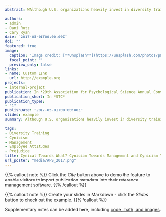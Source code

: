 ```yaml
---
abstract: WAlthough U.S. organizations heavily invest in diversity training programs, little is known about factors that affect its effectiveness. We examined the role of organizational cynicism, that is, the belief that the management of an organization lacks integrity and cannot be trusted to provide truthful information (Dean, Brandes, & Dharwadkar, 1998). Preliminary work conducted in our lab has indicated that diversity training is less effective among individuals who are more cynical of management. In the present research, we further developed our measure of cynicism, distinguishing between cynicism towards management and cynicism towards diversity training. 

authors:
- admin
- Dani Rutz
- Cary Ryan
date: "2017-05-01T00:00:00Z"
doi: ""
featured: true
image:
  caption: 'Image credit: [**Unsplash**](https://unsplash.com/photos/pLCdAaMFLTE)'
  focal_point: ""
  preview_only: false
links:
- name: Custom Link
  url: http://example.org
projects:
- internal-project
publication: In *29th Association for Psychological Science Annual Convention*
publication_short: In *STC*
publication_types:
- "1"
publishDate: "2017-05-01T00:00:00Z"
slides: example
summary: Although U.S. organizations heavily invest in diversity training programs, little is known about factors that affect its effectiveness. We examined the role of organizational cynicism, that is, the belief that the management of an organization lacks integrity and cannot be trusted to provide truthful information (Dean, Brandes, & Dharwadkar, 1998). Preliminary work conducted in our lab has indicated that diversity training is less effective among individuals who are more cynical of management. In the present research, we further developed our measure of cynicism, distinguishing between cynicism towards management and cynicism towards diversity training. 

tags:
- Diversity Training
- Cynicism
- Management
- Employee Attitudes
- Prejudice
title: Cynical Towards What? Cynicism Towards Management and Cynicism Towards Diversity Training Differentially Relate to Post-Diversity-Training Measures
url_poster: "media/APS_2017.png"
---
```


{{% callout note %}}
Click the *Cite* button above to demo the feature to enable visitors to import publication metadata into their reference management software.
{{% /callout %}}

{{% callout note %}}
Create your slides in Markdown - click the *Slides* button to check out the example.
{{% /callout %}}

Supplementary notes can be added here, including [code, math, and images](https://wowchemy.com/docs/writing-markdown-latex/).
